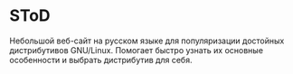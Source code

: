 # SToD

Небольшой веб-сайт на русском языке для популяризации достойных дистрибутивов GNU/Linux. Помогает быстро узнать их основные особенности и выбрать дистрибутив для себя.
